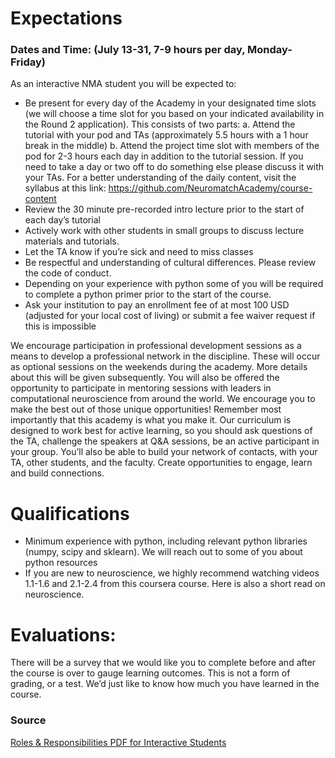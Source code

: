 # Expectations 
### Dates and Time: (July 13-31, 7-9 hours per day, Monday-Friday)
As an interactive NMA student you will be expected to:
- Be present for every day of the Academy in your designated time slots (we will choose a
time slot for you based on your indicated availability in the Round 2 application). This
consists of two parts:
a. Attend the tutorial with your pod and TAs (approximately 5.5 hours with a 1 hour
break in the middle)
b. Attend the project time slot with members of the pod for 2-3 hours each day in
addition to the tutorial session.
If you need to take a day or two off to do something else please discuss it with your TAs.
For a better understanding of the daily content, visit the syllabus at this link:
https://github.com/NeuromatchAcademy/course-content
- Review the 30 minute pre-recorded intro lecture prior to the start of each day’s tutorial
- Actively work with other students in small groups to discuss lecture materials and
tutorials.
- Let the TA know if you’re sick and need to miss classes
- Be respectful and understanding of cultural differences. Please review the code of
conduct.
- Depending on your experience with python some of you will be required to complete a
python primer prior to the start of the course.
- Ask your institution to pay an enrollment fee of at most 100 USD (adjusted for your local
cost of living) or submit a fee waiver request if this is impossible


We encourage participation in professional development sessions as a means to develop a
professional network in the discipline. These will occur as optional sessions on the weekends
during the academy. More details about this will be given subsequently.
You will also be offered the opportunity to participate in mentoring sessions with leaders in
computational neuroscience from around the world. We encourage you to make the best out of
those unique opportunities!
Remember most importantly that this academy is what you make it. Our curriculum is designed
to work best for active learning, so you should ask questions of the TA, challenge the speakers
at Q&A sessions, be an active participant in your group. You’ll also be able to build your
network of contacts, with your TA, other students, and the faculty. Create opportunities to
engage, learn and build connections.

# Qualifications
- Minimum experience with python, including relevant python libraries (numpy, scipy and
sklearn). We will reach out to some of you about python resources
- If you are new to neuroscience, we highly recommend watching videos 1.1-1.6 and
2.1-2.4 from this coursera course. Here is also a short read on neuroscience.

# Evaluations:
There will be a survey that we would like you to complete before and after the course is
over to gauge learning outcomes. This is not a form of grading, or a test. We’d just like to know
how much you have learned in the course.



### Source
[Roles & Responsibilities PDF for Interactive Students](https://mcusercontent.com/dc4b2604ae26c6a9c9174a209/files/7120adef-022f-41ad-a9f8-2e6c9b666917/Student_Roles_and_Responsibilities.pdf)
